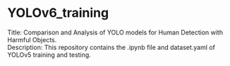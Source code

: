 # YOLOv6_training
Title: Comparison and Analysis of YOLO models for Human Detection with Harmful Objects.                                                                                   
Description: This repository contains the .ipynb file and dataset.yaml of YOLOv5 training and testing.

